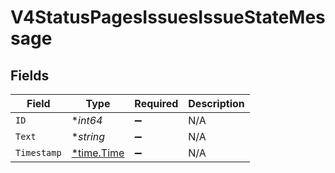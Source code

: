 # V4StatusPagesIssuesIssueStateMessage


## Fields

| Field                                      | Type                                       | Required                                   | Description                                |
| ------------------------------------------ | ------------------------------------------ | ------------------------------------------ | ------------------------------------------ |
| `ID`                                       | **int64*                                   | :heavy_minus_sign:                         | N/A                                        |
| `Text`                                     | **string*                                  | :heavy_minus_sign:                         | N/A                                        |
| `Timestamp`                                | [*time.Time](https://pkg.go.dev/time#Time) | :heavy_minus_sign:                         | N/A                                        |